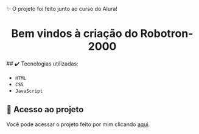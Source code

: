 ✨ O projeto foi feito junto ao curso do Alura!
<h1 align="center">Bem vindos à criação do Robotron-2000</h1>
## ✔️ Tecnologias utilizadas:

- ``HTML``
- ``CSS``
- ``JavaScript``

## 📁 Acesso ao projeto

Você pode acessar o projeto feito por mim clicando [aqui]( https://aliceurzedadev.github.io/robotron2000/).